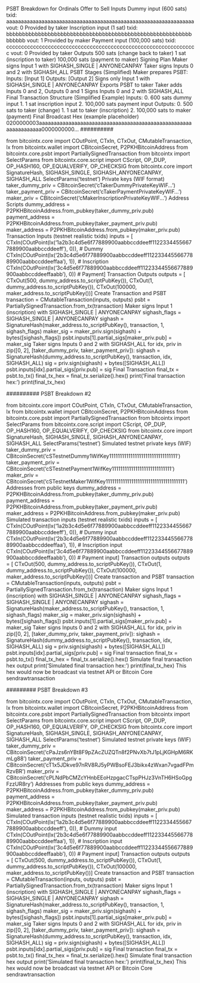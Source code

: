 PSBT Breakdown for Ordinals Offer to Sell
Inputs
Dummy input (600 sats)
txid: aaaaaaaaaaaaaaaaaaaaaaaaaaaaaaaaaaaaaaaaaaaaaaaaaaaaaaaaaaaaaaaa
vout: 0
Provided by taker
Inscription input (1 sat)
txid: bbbbbbbbbbbbbbbbbbbbbbbbbbbbbbbbbbbbbbbbbbbbbbbbbbbbbbbbbbbbbbbb
vout: 1
Provided by maker
Payment input (100,000 sats)
txid: cccccccccccccccccccccccccccccccccccccccccccccccccccccccccccccccc
vout: 0
Provided by taker
Outputs
500 sats (change back to taker)
1 sat (inscription to taker)
100,000 sats (payment to maker)
Signing Plan
Maker signs Input 1 with SIGHASH_SINGLE | ANYONECANPAY
Taker signs Inputs 0 and 2 with SIGHASH_ALL
PSBT Stages (Simplified)
Maker prepares PSBT:
Inputs: [Input 1]
Outputs: [Output 2]
Signs only Input 1 with SIGHASH_SINGLE | ANYONECANPAY
Exports PSBT to taker
Taker adds Inputs 0 and 2, Outputs 0 and 1
Signs Inputs 0 and 2 with SIGHASH_ALL
Final Transaction Structure (Simplified Example)
Inputs: 0. 600 sats dummy input 1. 1 sat inscription input 2. 100,000 sats payment input
Outputs: 0. 500 sats to taker (change) 1. 1 sat to taker (inscription) 2. 100,000 sats to maker (payment)
Final Broadcast Hex (example placeholder)
0200000003aaaaaaaaaaaaaaaaaaaaaaaaaaaaaaaaaaaaaaaaaaaaaaaaaaaaaaaaaaaaaaaa0000000000…
##########



from bitcointx.core import COutPoint, CTxIn, CTxOut, CMutableTransaction, lx from bitcointx.wallet import CBitcoinSecret, P2PKHBitcoinAddress from bitcointx.core.psbt import PartiallySignedTransaction from bitcointx import SelectParams from bitcointx.core.script import CScript, OP_DUP, OP_HASH160, OP_EQUALVERIFY, OP_CHECKSIG from bitcointx.core import SignatureHash, SIGHASH_SINGLE, SIGHASH_ANYONECANPAY, SIGHASH_ALL
SelectParams(‘testnet’)
Private keys (WIF format)
taker_dummy_priv = CBitcoinSecret(‘cTakerDummyPrivateKeyWIF…’) taker_payment_priv = CBitcoinSecret(‘cTakerPaymentPrivateKeyWIF…’) maker_priv = CBitcoinSecret(‘cMakerInscriptionPrivateKeyWIF…’)
Address Scripts
dummy_address = P2PKHBitcoinAddress.from_pubkey(taker_dummy_priv.pub) payment_address = P2PKHBitcoinAddress.from_pubkey(taker_payment_priv.pub) maker_address = P2PKHBitcoinAddress.from_pubkey(maker_priv.pub)
Transaction Inputs (testnet realistic txids)
inputs = [ CTxIn(COutPoint(lx(‘1a2b3c4d5e6f77889900aabbccddeeff11223344556677889900aabbccddeeff’), 0)), # Dummy CTxIn(COutPoint(lx(‘2b3c4d5e6f77889900aabbccddeeff11223344556677889900aabbccddeeffaa’), 1)), # Inscription CTxIn(COutPoint(lx(‘3c4d5e6f77889900aabbccddeeff11223344556677889900aabbccddeeffaabb’), 0)) # Payment]
Transaction Outputs
outputs = [ CTxOut(500, dummy_address.to_scriptPubKey()), CTxOut(1, dummy_address.to_scriptPubKey()), CTxOut(100000, maker_address.to_scriptPubKey())]
Create Transaction and PSBT
transaction = CMutableTransaction(inputs, outputs) psbt = PartiallySignedTransaction.from_tx(transaction)
Maker signs Input 1 (inscription) with SIGHASH_SINGLE | ANYONECANPAY
sighash_flags = SIGHASH_SINGLE | ANYONECANPAY sighash = SignatureHash(maker_address.to_scriptPubKey(), transaction, 1, sighash_flags) maker_sig = maker_priv.sign(sighash) + bytes([sighash_flags]) psbt.inputs[1].partial_sigs[maker_priv.pub] = maker_sig
Taker signs Inputs 0 and 2 with SIGHASH_ALL
for idx, priv in zip([0, 2], [taker_dummy_priv, taker_payment_priv]): sighash = SignatureHash(dummy_address.to_scriptPubKey(), transaction, idx, SIGHASH_ALL) sig = priv.sign(sighash) + bytes([SIGHASH_ALL]) psbt.inputs[idx].partial_sigs[priv.pub] = sig
Final Transaction
final_tx = psbt.to_tx() final_tx_hex = final_tx.serialize().hex()
print(‘Final transaction hex:’) print(final_tx_hex)

##########
PSBT Breakdown #2

from bitcointx.core import COutPoint, CTxIn, CTxOut, CMutableTransaction, lx from bitcointx.wallet import CBitcoinSecret, P2PKHBitcoinAddress from bitcointx.core.psbt import PartiallySignedTransaction from bitcointx import SelectParams from bitcointx.core.script import CScript, OP_DUP, OP_HASH160, OP_EQUALVERIFY, OP_CHECKSIG from bitcointx.core import SignatureHash, SIGHASH_SINGLE, SIGHASH_ANYONECANPAY, SIGHASH_ALL
SelectParams(‘testnet’)
Simulated testnet private keys (WIF)
taker_dummy_priv = CBitcoinSecret(‘cSTestnetDummy1WifKey11111111111111111111111111111111’) taker_payment_priv = CBitcoinSecret(‘cSTestnetPayment1WifKey1111111111111111111111111111’) maker_priv = CBitcoinSecret(‘cSTestnetMaker1WifKey1111111111111111111111111111111111111’)
Addresses from public keys
dummy_address = P2PKHBitcoinAddress.from_pubkey(taker_dummy_priv.pub) payment_address = P2PKHBitcoinAddress.from_pubkey(taker_payment_priv.pub) maker_address = P2PKHBitcoinAddress.from_pubkey(maker_priv.pub)
Simulated transaction inputs (testnet realistic txids)
inputs = [ CTxIn(COutPoint(lx(‘1a2b3c4d5e6f77889900aabbccddeeff11223344556677889900aabbccddeeff’), 0)), # Dummy input CTxIn(COutPoint(lx(‘2b3c4d5e6f77889900aabbccddeeff11223344556677889900aabbccddeeffaa’), 1)), # Inscription input CTxIn(COutPoint(lx(‘3c4d5e6f77889900aabbccddeeff11223344556677889900aabbccddeeffaabb’), 0)) # Payment input]
Transaction outputs
outputs = [ CTxOut(500, dummy_address.to_scriptPubKey()), CTxOut(1, dummy_address.to_scriptPubKey()), CTxOut(100000, maker_address.to_scriptPubKey())]
Create transaction and PSBT
transaction = CMutableTransaction(inputs, outputs) psbt = PartiallySignedTransaction.from_tx(transaction)
Maker signs Input 1 (inscription) with SIGHASH_SINGLE | ANYONECANPAY
sighash_flags = SIGHASH_SINGLE | ANYONECANPAY sighash = SignatureHash(maker_address.to_scriptPubKey(), transaction, 1, sighash_flags) maker_sig = maker_priv.sign(sighash) + bytes([sighash_flags]) psbt.inputs[1].partial_sigs[maker_priv.pub] = maker_sig
Taker signs Inputs 0 and 2 with SIGHASH_ALL
for idx, priv in zip([0, 2], [taker_dummy_priv, taker_payment_priv]): sighash = SignatureHash(dummy_address.to_scriptPubKey(), transaction, idx, SIGHASH_ALL) sig = priv.sign(sighash) + bytes([SIGHASH_ALL]) psbt.inputs[idx].partial_sigs[priv.pub] = sig
Final transaction
final_tx = psbt.to_tx() final_tx_hex = final_tx.serialize().hex()
Simulate final transaction hex output
print(‘Simulated final transaction hex:’) print(final_tx_hex)
This hex would now be broadcast via testnet API or Bitcoin Core sendrawtransaction


#########
PSBT Breakdown #3

from bitcointx.core import COutPoint, CTxIn, CTxOut, CMutableTransaction, lx from bitcointx.wallet import CBitcoinSecret, P2PKHBitcoinAddress from bitcointx.core.psbt import PartiallySignedTransaction from bitcointx import SelectParams from bitcointx.core.script import CScript, OP_DUP, OP_HASH160, OP_EQUALVERIFY, OP_CHECKSIG from bitcointx.core import SignatureHash, SIGHASH_SINGLE, SIGHASH_ANYONECANPAY, SIGHASH_ALL
SelectParams(‘testnet’)
Simulated testnet private keys (WIF)
taker_dummy_priv = CBitcoinSecret(‘cPaJzs6nYBt8F9pZAcZUZQTn8f2PNvXb7tJ1pLjKGHpM6RKmLg88’) taker_payment_priv = CBitcoinSecret(‘cT1x5JDkve97nRV8RJ5yPWBsoFEJ3bikx4zWxan7vgadFPmRzvBR’) maker_priv = CBitcoinSecret(‘cPLNdPbCMZcYHnbEEoHzpgacCTspPHJz3VnTH6HSoGpgFzzUR8ry’)
Addresses from public keys
dummy_address = P2PKHBitcoinAddress.from_pubkey(taker_dummy_priv.pub) payment_address = P2PKHBitcoinAddress.from_pubkey(taker_payment_priv.pub) maker_address = P2PKHBitcoinAddress.from_pubkey(maker_priv.pub)
Simulated transaction inputs (testnet realistic txids)
inputs = [ CTxIn(COutPoint(lx(‘1a2b3c4d5e6f77889900aabbccddeeff11223344556677889900aabbccddeeff’), 0)), # Dummy input CTxIn(COutPoint(lx(‘2b3c4d5e6f77889900aabbccddeeff11223344556677889900aabbccddeeffaa’), 1)), # Inscription input CTxIn(COutPoint(lx(‘3c4d5e6f77889900aabbccddeeff11223344556677889900aabbccddeeffaabb’), 0)) # Payment input]
Transaction outputs
outputs = [ CTxOut(500, dummy_address.to_scriptPubKey()), CTxOut(1, dummy_address.to_scriptPubKey()), CTxOut(100000, maker_address.to_scriptPubKey())]
Create transaction and PSBT
transaction = CMutableTransaction(inputs, outputs) psbt = PartiallySignedTransaction.from_tx(transaction)
Maker signs Input 1 (inscription) with SIGHASH_SINGLE | ANYONECANPAY
sighash_flags = SIGHASH_SINGLE | ANYONECANPAY sighash = SignatureHash(maker_address.to_scriptPubKey(), transaction, 1, sighash_flags) maker_sig = maker_priv.sign(sighash) + bytes([sighash_flags]) psbt.inputs[1].partial_sigs[maker_priv.pub] = maker_sig
Taker signs Inputs 0 and 2 with SIGHASH_ALL
for idx, priv in zip([0, 2], [taker_dummy_priv, taker_payment_priv]): sighash = SignatureHash(dummy_address.to_scriptPubKey(), transaction, idx, SIGHASH_ALL) sig = priv.sign(sighash) + bytes([SIGHASH_ALL]) psbt.inputs[idx].partial_sigs[priv.pub] = sig
Final transaction
final_tx = psbt.to_tx() final_tx_hex = final_tx.serialize().hex()
Simulate final transaction hex output
print(‘Simulated final transaction hex:’) print(final_tx_hex)
This hex would now be broadcast via testnet API or Bitcoin Core sendrawtransaction

